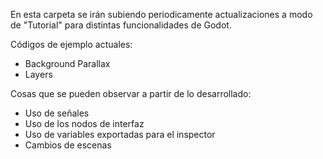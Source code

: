 En esta carpeta se irán subiendo periodicamente actualizaciones a modo de "Tutorial" para distintas funcionalidades de Godot.

Códigos de ejemplo actuales:

* Background Parallax
* Layers


Cosas que se pueden observar a partir de lo desarrollado:

* Uso de señales
* Uso de los nodos de interfaz
* Uso de variables exportadas para el inspector
* Cambios de escenas